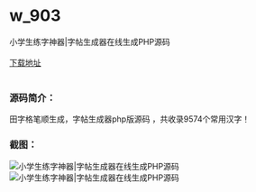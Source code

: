 # w_903
小学生练字神器|字帖生成器在线生成PHP源码
<br/></br>
[下载地址](https://www.uuid2.com/903.html "下载地址")
<br/></br>
<h3>源码简介：</h3>
<p>田字格笔顺生成，字帖生成器php版源码 ，共收录9574个常用汉字！<p>
<p> <p>
<h3>截图：</h3>
<img src="https://www.uuid2.com/wp-content/uploads/img/202105/bfeeb94444.png" alt="小学生练字神器|字帖生成器在线生成PHP源码"><img src="https://www.uuid2.com/wp-content/uploads/img/202105/55b1522798.png" alt="小学生练字神器|字帖生成器在线生成PHP源码">
